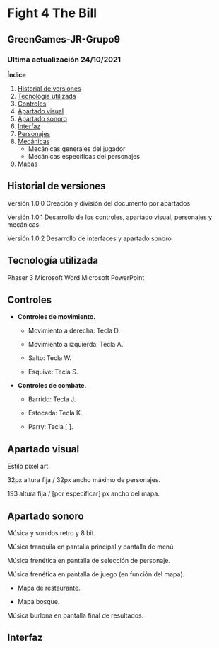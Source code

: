 # Fight 4 The Bill
## GreenGames-JR-Grupo9

### Ultima actualización 24/10/2021

**Índice** 
1. [Historial de versiones](#id1)
2. [Tecnología utilizada](#id2)
3. [Controles](#id3)
4. [Apartado visual](#id4)
5. [Apartado sonoro](#id5)
6. [Interfaz](#id6)
7. [Personajes](#id7)
8. [Mecánicas](#id8)
    - Mecánicas generales del jugador
    - Mecánicas específicas del personajes
10. [Mapas](#id9)

## Historial de versiones<a name="id1"></a>
Versión 1.0.0 
Creación y división del documento por apartados 

Versión 1.0.1 
Desarrollo de los controles, apartado visual, personajes y mecánicas. 

Versión 1.0.2 
Desarrollo de interfaces y apartado sonoro

## Tecnología utilizada<a name="id2"></a>
Phaser 3
Microsoft Word
Microsoft PowerPoint

## Controles<a name="id3"></a>
- **Controles de movimiento.**

    - Movimiento a derecha: Tecla D.

    - Movimiento a izquierda: Tecla A.

    - Salto: Tecla W.

    - Esquive: Tecla S. 

- **Controles de combate.**

    - Barrido: Tecla J.

    - Estocada: Tecla K.

    - Parry: Tecla [ ].

## Apartado visual<a name="id4"></a>
Estilo píxel art.

32px altura fija / 32px ancho máximo de personajes.

193 altura fija / [por especificar] px ancho del mapa.

## Apartado sonoro<a name="id5"></a>
Música y sonidos retro y 8 bit.

Música tranquila en pantalla principal y pantalla de menú.

Música frenética en pantalla de selección de personaje.

Música frenética en pantalla de juego (en función del mapa).

- Mapa de restaurante.

- Mapa bosque.

Música burlona en pantalla final de resultados.


## Interfaz<a name="id6"></a>
